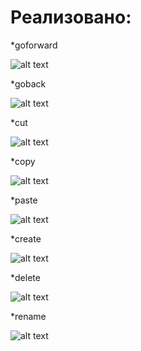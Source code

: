 Реализовано:
======================

*goforward

![alt text](https://github.com/AntonNov/Sharp_3sem/blob/main/lab1/mems/CkXohJ6XIAEt5Xp.jpg)

*goback

![alt text](https://github.com/AntonNov/Sharp_3sem/blob/main/lab1/mems/EygGrypbBmY.jpg)

*cut

![alt text](https://github.com/AntonNov/Sharp_3sem/blob/main/lab1/mems/W0jmEOqDwFc.jpg)

*copy

![alt text](https://github.com/AntonNov/Sharp_3sem/blob/main/lab1/mems/YaakStPcwKI.jpg)

*paste

![alt text](https://github.com/AntonNov/Sharp_3sem/blob/main/lab1/mems/Z29y8IETpyI.jpg)

*create

![alt text](https://github.com/AntonNov/Sharp_3sem/blob/main/lab1/mems/gjcNhYCdDJM.jpg)

*delete

![alt text](https://github.com/AntonNov/Sharp_3sem/blob/main/lab1/mems/gkVLxsCUgvs.jpg)

*rename

![alt text](https://github.com/AntonNov/Sharp_3sem/blob/main/lab1/mems/u-AI0J94Y-Y.jpg)
